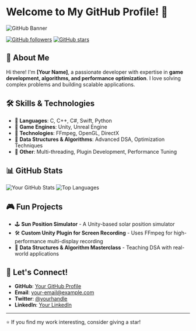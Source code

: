 # Welcome to My GitHub Profile! 🚀

![GitHub Banner](https://your-image-url.com/banner.png) <!-- Replace with your actual banner URL -->

[![GitHub followers](https://img.shields.io/github/followers/your-username?label=Followers&style=social)](https://github.com/your-username)
[![GitHub stars](https://img.shields.io/github/stars/your-username?affiliations=OWNER&style=social)](https://github.com/your-username?tab=repositories)

## 🌟 About Me

Hi there! I'm **[Your Name]**, a passionate developer with expertise in **game development, algorithms, and performance optimization**. I love solving complex problems and building scalable applications. 

## 🛠 Skills & Technologies

- 🔹 **Languages**: C, C++, C#, Swift, Python
- 🔹 **Game Engines**: Unity, Unreal Engine
- 🔹 **Technologies**: FFmpeg, OpenGL, DirectX
- 🔹 **Data Structures & Algorithms**: Advanced DSA, Optimization Techniques
- 🔹 **Other**: Multi-threading, Plugin Development, Performance Tuning

## 📊 GitHub Stats

![Your GitHub Stats](https://github-readme-stats.vercel.app/api?username=your-username&show_icons=true&theme=dark)
![Top Languages](https://github-readme-stats.vercel.app/api/top-langs/?username=your-username&layout=compact&theme=dark)

## 🎮 Fun Projects

- 🕹 **Sun Position Simulator** - A Unity-based solar position simulator
- 🛠 **Custom Unity Plugin for Screen Recording** - Uses FFmpeg for high-performance multi-display recording
- 🔢 **Data Structures & Algorithm Masterclass** - Teaching DSA with real-world applications

## 💬 Let's Connect!

- **GitHub**: [Your GitHub Profile](https://github.com/your-username)
- **Email**: your-email@example.com
- **Twitter**: [@yourhandle](https://twitter.com/yourhandle)
- **LinkedIn**: [Your LinkedIn](https://linkedin.com/in/your-profile)

---

⭐ If you find my work interesting, consider giving a star!
